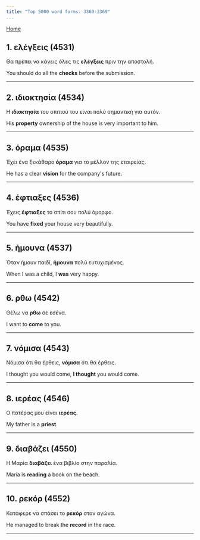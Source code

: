 ```yaml
---
title: "Top 5000 word forms: 3360-3369"
...
```


[Home](./) 

## 1. ελέγξεις (4531)

Θα πρέπει να κάνεις όλες τις **ελέγξεις** πριν την αποστολή.  

You should do all the **checks** before the submission.

---

## 2. ιδιοκτησία (4534)

Η **ιδιοκτησία** του σπιτιού του είναι πολύ σημαντική για αυτόν.

His **property** ownership of the house is very important to him.

---

## 3. όραμα (4535)

Έχει ένα ξεκάθαρο **όραμα** για το μέλλον της εταιρείας.

He has a clear **vision** for the company's future.

---

## 4. έφτιαξες (4536)

Έχεις **έφτιαξες** το σπίτι σου πολύ όμορφο.  

You have **fixed** your house very beautifully.

---

## 5. ήμουνα (4537)

Όταν ήμουν παιδί, **ήμουνα** πολύ ευτυχισμένος.  

When I was a child, I **was** very happy.

---

## 6. ρθω (4542)

Θέλω να **ρθω** σε εσένα.

I want to **come** to you.

---

## 7. νόμισα (4543)

Νόμισα ότι θα έρθεις, **νόμισα** ότι θα έρθεις.  

I thought you would come, **I thought** you would come.

---

## 8. ιερέας (4546)

Ο πατέρας μου είναι **ιερέας**.

My father is a **priest**.

---

## 9. διαβάζει (4550)

Η Μαρία **διαβάζει** ένα βιβλίο στην παραλία.

Maria is **reading** a book on the beach.

---

## 10. ρεκόρ (4552)

Κατάφερε να σπάσει το **ρεκόρ** στον αγώνα.  

He managed to break the **record** in the race.

---

